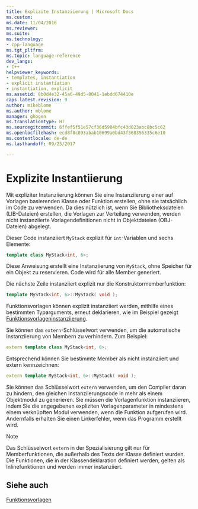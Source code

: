 ```yaml
---
title: Explizite Instanziierung | Microsoft Docs
ms.custom: 
ms.date: 11/04/2016
ms.reviewer: 
ms.suite: 
ms.technology:
- cpp-language
ms.tgt_pltfrm: 
ms.topic: language-reference
dev_langs:
- C++
helpviewer_keywords:
- templates, instantiation
- explicit instantiation
- instantiation, explicit
ms.assetid: 8b0d4e32-45a6-49d5-8041-1ebdd674410e
caps.latest.revision: 9
author: mikeblome
ms.author: mblome
manager: ghogen
ms.translationtype: HT
ms.sourcegitcommit: 6ffef5f51e57cf36d5984bfc43d023abc8bc5c62
ms.openlocfilehash: ecd8f8c893abab10699a0bd43f368356335c6e10
ms.contentlocale: de-de
ms.lasthandoff: 09/25/2017

---
```

# <a name="explicit-instantiation"></a>Explizite Instantiierung
Mit expliziter Instanziierung können Sie eine Instanziierung einer auf Vorlagen basierenden Klasse oder Funktion erstellen, ohne sie tatsächlich im Code zu verwenden. Da dies nützlich ist, wenn Sie Bibliotheksdateien (LIB-Dateien) erstellen, die Vorlagen zur Verteilung verwenden, werden nicht instanziierte Vorlagendefinitionen nicht in Objektdateien (OBJ-Dateien) abgelegt.  
  
 Dieser Code instanziiert `MyStack` explizit für `int`-Variablen und sechs Elemente:  
  
```cpp  
template class MyStack<int, 6>;  
```  
  
 Diese Anweisung erstellt eine Instanziierung von `MyStack`, ohne Speicher für ein Objekt zu reservieren. Code wird für alle Member generiert.  
  
 Die nächste Zeile instanziiert explizit nur die Konstruktormemberfunktion:  
  
```cpp  
template MyStack<int, 6>::MyStack( void );  
```  
  
 Funktionsvorlagen können explizit instanziiert werden, mithilfe eines bestimmten Typarguments, erneut deklarieren, wie im Beispiel gezeigt [Funktionsvorlageninstanziierung](../cpp/function-template-instantiation.md).  
  
 Sie können das `extern`-Schlüsselwort verwenden, um die automatische Instanziierung von Membern zu verhindern. Zum Beispiel:  
  
```cpp  
extern template class MyStack<int, 6>;  
```  
  
 Entsprechend können Sie bestimmte Member als nicht instanziiert und extern kennzeichnen:  
  
```cpp  
extern template MyStack<int, 6>::MyStack( void );  
```  
  
 Sie können das Schlüsselwort `extern` verwenden, um den Compiler daran zu hindern, den gleichen Instanziierungscode in mehr als einem Objektmodul zu generieren. Sie müssen die Vorlagenfunktion instanziieren, indem Sie die angegebenen expliziten Vorlagenparameter in mindestens einem verknüpften Modul verwenden, wenn die Funktion aufgerufen wird. Andernfalls erhalten Sie einen Linkerfehler, wenn das Programm erstellt wird.  
  
> [!NOTE]
>  Das Schlüsselwort `extern` in der Spezialisierung gilt nur für Memberfunktionen, die außerhalb des Texts der Klasse definiert wurden. Die Funktionen, die in der Klassendeklaration definiert werden, gelten als Inlinefunktionen und werden immer instanziiert.  
  
## <a name="see-also"></a>Siehe auch  
 [Funktionsvorlagen](../cpp/function-templates.md)
